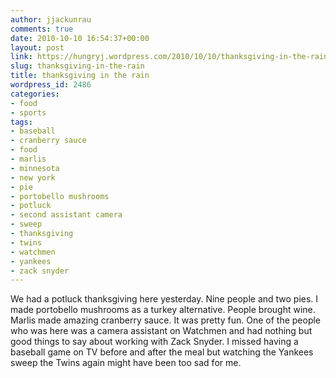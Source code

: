 ```yaml
---
author: jjackunrau
comments: true
date: 2010-10-10 16:54:37+00:00
layout: post
link: https://hungryj.wordpress.com/2010/10/10/thanksgiving-in-the-rain/
slug: thanksgiving-in-the-rain
title: thanksgiving in the rain
wordpress_id: 2486
categories:
- food
- sports
tags:
- baseball
- cranberry sauce
- food
- marlis
- minnesota
- new york
- pie
- portobello mushrooms
- potluck
- second assistant camera
- sweep
- thanksgiving
- twins
- watchmen
- yankees
- zack snyder
---
```


We had a potluck thanksgiving here yesterday. Nine people and two pies. I made portobello mushrooms as a turkey alternative. People brought wine. Marlis made amazing cranberry sauce. It was pretty fun. One of the people who was here was a camera assistant on Watchmen and had nothing but good things to say about working with Zack Snyder. I missed having a baseball game on TV before and after the meal but watching the Yankees sweep the Twins again might have been too sad for me.
